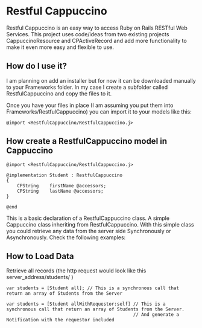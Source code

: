 # Restful Cappuccino #

Restful Cappuccino is an easy way to access Ruby on Rails RESTful Web Services. This project uses code/ideas from two existing projects CappuccinoResource and CPActiveRecord and add more functionality to make it even more easy and flexible to use.

## How do I use it? ##

I am planning on add an installer but for now it can be downloaded manually to your Frameworks folder. In my case I create a subfolder called RestfulCappuccino and copy the files to it.

Once you have your files in place (I am assuming you put them into Frameworks/RestfulCappuccino) you can import it to your models like this:

	@import <RestfulCappuccino/RestfulCappuccino.j>

## How create a RestfulCappuccino model in Cappuccino ##

	@import <RestfulCappuccino/RestfulCappuccino.j>
	
	@implementation Student : RestfulCappuccino
	{
		CPString	firstName @accessors;
		CPString	lastName @accessors;
	}

	@end

This is a basic declaration of a RestfulCappuccino class. A simple Cappuccino class inheriting from RestfulCappuccino. With this simple class you could retrieve any data from the server side Synchronously or Asynchronously. Check the following examples:


## How to Load Data ##

Retrieve all records (the http request would look like this server_address/students/ ) 

	var students = [Student all]; // This is a synchronous call that return an array of Students from the Server
	
	var students = [Student allWithRequestor:self] // This is a synchronous call that return an array of Students from the Server. 
												   // And generate a Notification with the requestor included


